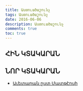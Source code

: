 ```yaml
---
title: Աստուածաշունչ
tags: Աստուածաշունչ
date: 2016-06-06
description: Աստուածաշունչ
comments: true
toc: true
---
```



## ՀԻՆ ԿՏԱԿԱՐԱՆ

## ՆՈՐ ԿՏԱԿԱՐԱՆ

* [Աւետարան ըստ Մատթէոսի](avetaran/matheos/index.html)
